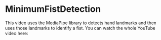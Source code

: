 # MinimumFistDetection
This video uses the MediaPipe library to detects hand landmarks and then uses those landmarks to identify a fist. You can watch the whole YouTube video here:
